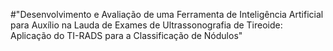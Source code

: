 #"Desenvolvimento e Avaliação de uma Ferramenta de Inteligência Artificial para Auxílio na Lauda de Exames de Ultrassonografia de Tireoide: Aplicação do TI-RADS para a Classificação de Nódulos"
